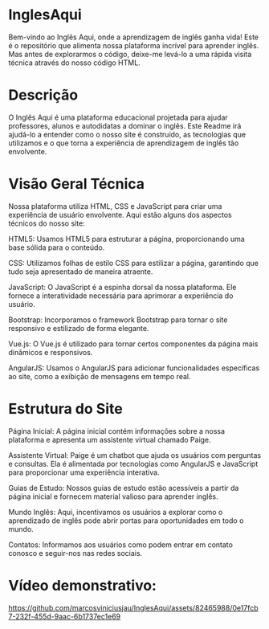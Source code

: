 # InglesAqui
Bem-vindo ao Inglês Aqui, onde a aprendizagem de inglês ganha vida! Este é o repositório que alimenta nossa plataforma incrível para aprender inglês. Mas antes de explorarmos o código, deixe-me levá-lo a uma rápida visita técnica através do nosso código HTML.

# Descrição
O Inglês Aqui é uma plataforma educacional projetada para ajudar professores, alunos e autodidatas a dominar o inglês. Este Readme irá ajudá-lo a entender como o nosso site é construído, as tecnologias que utilizamos e o que torna a experiência de aprendizagem de inglês tão envolvente.

# Visão Geral Técnica
Nossa plataforma utiliza HTML, CSS e JavaScript para criar uma experiência de usuário envolvente. Aqui estão alguns dos aspectos técnicos do nosso site:

HTML5: Usamos HTML5 para estruturar a página, proporcionando uma base sólida para o conteúdo.

CSS: Utilizamos folhas de estilo CSS para estilizar a página, garantindo que tudo seja apresentado de maneira atraente.

JavaScript: O JavaScript é a espinha dorsal da nossa plataforma. Ele fornece a interatividade necessária para aprimorar a experiência do usuário.

Bootstrap: Incorporamos o framework Bootstrap para tornar o site responsivo e estilizado de forma elegante.

Vue.js: O Vue.js é utilizado para tornar certos componentes da página mais dinâmicos e responsivos.

AngularJS: Usamos o AngularJS para adicionar funcionalidades específicas ao site, como a exibição de mensagens em tempo real.

# Estrutura do Site
Página Inicial: A página inicial contém informações sobre a nossa plataforma e apresenta um assistente virtual chamado Paige.

Assistente Virtual: Paige é um chatbot que ajuda os usuários com perguntas e consultas. Ela é alimentada por tecnologias como AngularJS e JavaScript para proporcionar uma experiência interativa.

Guias de Estudo: Nossos guias de estudo estão acessíveis a partir da página inicial e fornecem material valioso para aprender inglês.

Mundo Inglês: Aqui, incentivamos os usuários a explorar como o aprendizado de inglês pode abrir portas para oportunidades em todo o mundo.

Contatos: Informamos aos usuários como podem entrar em contato conosco e seguir-nos nas redes sociais.

# Vídeo demonstrativo:



https://github.com/marcosviniciusjau/InglesAqui/assets/82465988/0e17fcb7-232f-455d-9aac-6b1737ec1e69


